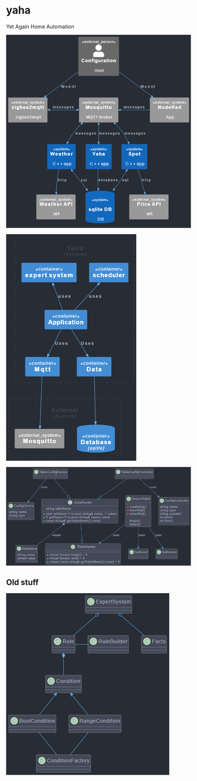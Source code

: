 # yaha
Yet Again Home Automation


![context](doc/context.png)

![container](doc/container.png)

![DataClasses](doc/classes2.png)

## Old stuff

![expert](doc/expert.png)

